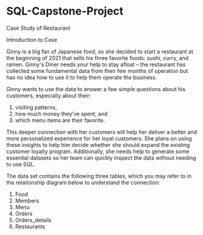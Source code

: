 # SQL-Capstone-Project
Case Study of  Restaurant

Introduction to Case

Ginny is a big fan of Japanese food, so she decided to start a restaurant at the beginning of 2021 that sells his three favorite
foods: sushi, curry, and ramen.
 Ginny's Diner needs your help to stay afloat – the restaurant has collected some fundamental data from their few months of
operation but has no idea how to use it to help them operate the business.

Ginny wants to use the data to answer a few simple questions about his customers, especially about their:
1. visiting patterns,
2. how much money they’ve spent, and
3. which menu items are their favorite.

This deeper connection with her customers will help her deliver a better and more personalized experience for her loyal
customers.
She plans on using these insights to help him decide whether she should expand the existing customer loyalty program.
Additionally, she needs help to generate some essential datasets so her team can quickly inspect the data without needing to
use SQL.

The data set contains the following three tables, which you may refer to in the relationship diagram below to understand the
connection:
1. Food
2. Members
3. Menu
4. Orders
5. Orders_details
6. Restaurants

